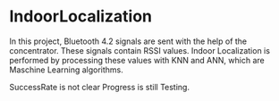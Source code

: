 # IndoorLocalization

In this project, Bluetooth 4.2 signals are sent with the help of the concentrator. 
These signals contain RSSI values. 
Indoor Localization is performed by processing these values with KNN and ANN, which are Maschine Learning algorithms.

SuccessRate is not clear
Progress is still Testing.
